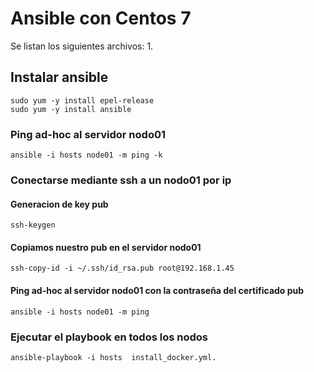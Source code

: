 
# Ansible con Centos 7

Se listan los siguientes archivos:
1. 

## Instalar ansible
```
sudo yum -y install epel-release
sudo yum -y install ansible
```

### Ping ad-hoc al servidor nodo01
```
ansible -i hosts node01 -m ping -k
```

### Conectarse mediante ssh a un nodo01 por ip
#### Generacion de key pub
```
ssh-keygen
```
#### Copiamos nuestro pub en el servidor nodo01
```
ssh-copy-id -i ~/.ssh/id_rsa.pub root@192.168.1.45
```

#### Ping ad-hoc al servidor nodo01 con la contraseña del certificado pub
```
ansible -i hosts node01 -m ping
```

### Ejecutar el playbook en todos los nodos
```
ansible-playbook -i hosts  install_docker.yml.
```
